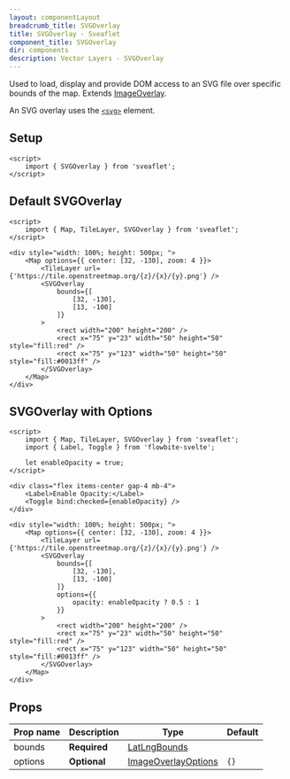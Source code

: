 ```yaml
---
layout: componentLayout
breadcrumb_title: SVGOverlay
title: SVGOverlay - Sveaflet
component_title: SVGOverlay
dir: components
description: Vector Layers - SVGOverlay
---
```


Used to load, display and provide DOM access to an SVG file over specific bounds of the map. Extends [ImageOverlay](https://leafletjs.com/reference.html#imageoverlay).

An SVG overlay uses the [`<svg>`](https://developer.mozilla.org/docs/Web/SVG/Element/svg) element.

## Setup

```svelte example csr hideOutput
<script>
	import { SVGOverlay } from 'sveaflet';
</script>
```

## Default SVGOverlay

```svelte example csr
<script>
	import { Map, TileLayer, SVGOverlay } from 'sveaflet';
</script>

<div style="width: 100%; height: 500px; ">
	<Map options={{ center: [32, -130], zoom: 4 }}>
		<TileLayer url={'https://tile.openstreetmap.org/{z}/{x}/{y}.png'} />
		<SVGOverlay
			bounds={[
				[32, -130],
				[13, -100]
			]}
		>
			<rect width="200" height="200" />
			<rect x="75" y="23" width="50" height="50" style="fill:red" />
			<rect x="75" y="123" width="50" height="50" style="fill:#0013ff" />
		</SVGOverlay>
	</Map>
</div>
```

## SVGOverlay with Options

```svelte example csr
<script>
	import { Map, TileLayer, SVGOverlay } from 'sveaflet';
	import { Label, Toggle } from 'flowbite-svelte';

	let enableOpacity = true;
</script>

<div class="flex items-center gap-4 mb-4">
	<Label>Enable Opacity:</Label>
	<Toggle bind:checked={enableOpacity} />
</div>

<div style="width: 100%; height: 500px; ">
	<Map options={{ center: [32, -130], zoom: 4 }}>
		<TileLayer url={'https://tile.openstreetmap.org/{z}/{x}/{y}.png'} />
		<SVGOverlay
			bounds={[
				[32, -130],
				[13, -100]
			]}
			options={{
				opacity: enableOpacity ? 0.5 : 1
			}}
		>
			<rect width="200" height="200" />
			<rect x="75" y="23" width="50" height="50" style="fill:red" />
			<rect x="75" y="123" width="50" height="50" style="fill:#0013ff" />
		</SVGOverlay>
	</Map>
</div>
```

## Props

| Prop name    | Description  | Type                                                                    | Default |
| ------------ | ------------ | ----------------------------------------------------------------------- | ------- |
| bounds | **Required** | [LatLngBounds](https://leafletjs.com/reference.html#latLngbounds)       |         |
| options      | **Optional** | [ImageOverlayOptions](https://leafletjs.com/reference.html#imageoverlay-option) | `{}`    |
